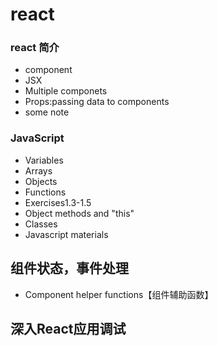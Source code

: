# react

### react 简介
- component
- JSX
- Multiple componets
- Props:passing data to components
- some note

### JavaScript
- Variables
- Arrays
- Objects
- Functions
- Exercises1.3-1.5
- Object methods and "this"
- Classes
- Javascript materials

## 组件状态，事件处理
- Component helper functions【组件辅助函数】

## 深入React应用调试